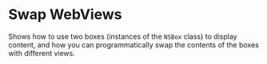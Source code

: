 Swap WebViews
=====================


Shows how to use two boxes (instances of the `NSBox` class) to display content, and how you can programmatically swap the contents of the boxes with different views. 
